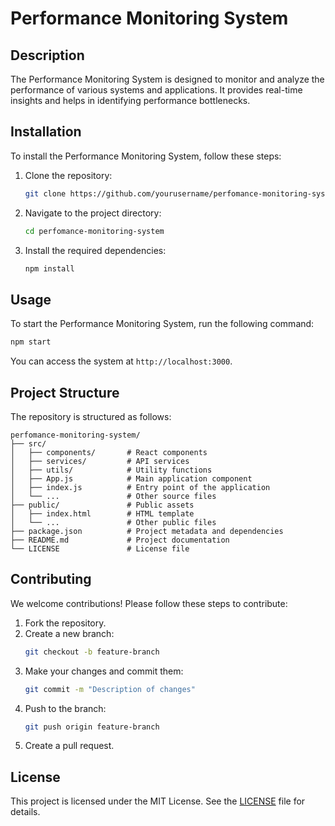 # Performance Monitoring System

## Description
The Performance Monitoring System is designed to monitor and analyze the performance of various systems and applications. It provides real-time insights and helps in identifying performance bottlenecks.

## Installation
To install the Performance Monitoring System, follow these steps:
1. Clone the repository:
    ```bash
    git clone https://github.com/yourusername/perfomance-monitoring-system.git
    ```
2. Navigate to the project directory:
    ```bash
    cd perfomance-monitoring-system
    ```
3. Install the required dependencies:
    ```bash
    npm install
    ```

## Usage
To start the Performance Monitoring System, run the following command:
```bash
npm start
```
You can access the system at `http://localhost:3000`.

## Project Structure
The repository is structured as follows:
```
perfomance-monitoring-system/
├── src/
│   ├── components/       # React components
│   ├── services/         # API services
│   ├── utils/            # Utility functions
│   ├── App.js            # Main application component
│   ├── index.js          # Entry point of the application
│   └── ...               # Other source files
├── public/               # Public assets
│   ├── index.html        # HTML template
│   └── ...               # Other public files
├── package.json          # Project metadata and dependencies
├── README.md             # Project documentation
└── LICENSE               # License file
```

## Contributing
We welcome contributions! Please follow these steps to contribute:
1. Fork the repository.
2. Create a new branch:
    ```bash
    git checkout -b feature-branch
    ```
3. Make your changes and commit them:
    ```bash
    git commit -m "Description of changes"
    ```
4. Push to the branch:
    ```bash
    git push origin feature-branch
    ```
5. Create a pull request.

## License
This project is licensed under the MIT License. See the [LICENSE](LICENSE) file for details.
